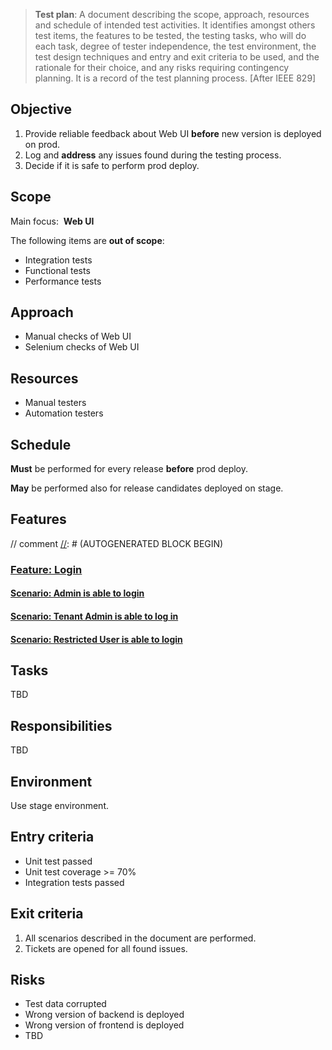 > **Test plan**: A document describing the scope, approach, resources and schedule of intended
> test activities. It identifies amongst others test items, the features to be tested, the testing tasks,
> who will do each task, degree of tester independence, the test environment, the test design
> techniques and entry and exit criteria to be used, and the rationale for their choice, and any risks
> requiring contingency planning. It is a record of the test planning process. [After IEEE 829]

## Objective

1. Provide reliable feedback about Web UI **before** new version is deployed on prod.
2. Log and **address** any issues found during the testing process.
3. Decide if it is safe to perform prod deploy.

## Scope

Main focus:
​	**Web UI**

The following items are **out of scope**:

- Integration tests
- Functional tests
- Performance tests

## Approach

* Manual checks of Web UI
* Selenium checks of Web UI

## Resources

* Manual testers
* Automation testers

## Schedule

**Must** be performed for every release **before** prod deploy.

**May** be performed also for release candidates deployed on stage.

## Features
// comment
[//]: # (AUTOGENERATED BLOCK BEGIN)

### [Feature: Login](../features/Login.feature)

#### [Scenario: Admin is able to login](../features/Login.feature#L3)

#### [Scenario: Tenant Admin is able to log in](../features/Login.feature#L10)

#### [Scenario: Restricted User is able to login](../features/Login.feature#L17)

[//]: # (AUTOGENERATED BLOCK END)


## Tasks

TBD

## Responsibilities

TBD

## Environment

Use stage environment.

## Entry criteria

* Unit test passed
* Unit test coverage >= 70%
* Integration tests passed

## Exit criteria

1. All scenarios described in the document are performed.
2. Tickets are opened for all found issues.

## Risks

* Test data corrupted
* Wrong version of backend is deployed
* Wrong version of frontend is deployed
* TBD
